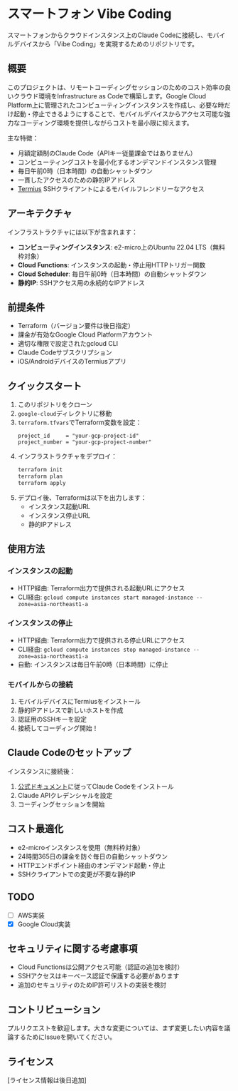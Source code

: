 # スマートフォン Vibe Coding

スマートフォンからクラウドインスタンス上のClaude Codeに接続し、モバイルデバイスから「Vibe Coding」を実現するためのリポジトリです。

## 概要

このプロジェクトは、リモートコーディングセッションのためのコスト効率の良いクラウド環境をInfrastructure as Codeで構築します。Google Cloud Platform上に管理されたコンピューティングインスタンスを作成し、必要な時だけ起動・停止できるようにすることで、モバイルデバイスからアクセス可能な強力なコーディング環境を提供しながらコストを最小限に抑えます。

主な特徴：
- 月額定額制のClaude Code（APIキー従量課金ではありません）
- コンピューティングコストを最小化するオンデマンドインスタンス管理
- 毎日午前0時（日本時間）の自動シャットダウン
- 一貫したアクセスのための静的IPアドレス
- [Termius](https://termius.com/) SSHクライアントによるモバイルフレンドリーなアクセス

## アーキテクチャ

インフラストラクチャには以下が含まれます：
- **コンピューティングインスタンス**: e2-micro上のUbuntu 22.04 LTS（無料枠対象）
- **Cloud Functions**: インスタンスの起動・停止用HTTPトリガー関数
- **Cloud Scheduler**: 毎日午前0時（日本時間）の自動シャットダウン
- **静的IP**: SSHアクセス用の永続的なIPアドレス

## 前提条件

- Terraform（バージョン要件は後日指定）
- 課金が有効なGoogle Cloud Platformアカウント
- 適切な権限で設定されたgcloud CLI
- Claude Codeサブスクリプション
- iOS/AndroidデバイスのTermiusアプリ

## クイックスタート

1. このリポジトリをクローン
2. `google-cloud`ディレクトリに移動
3. `terraform.tfvars`でTerraform変数を設定：
   ```hcl
   project_id     = "your-gcp-project-id"
   project_number = "your-gcp-project-number"
   ```
4. インフラストラクチャをデプロイ：
   ```bash
   terraform init
   terraform plan
   terraform apply
   ```
5. デプロイ後、Terraformは以下を出力します：
   - インスタンス起動URL
   - インスタンス停止URL
   - 静的IPアドレス

## 使用方法

### インスタンスの起動
- HTTP経由: Terraform出力で提供される起動URLにアクセス
- CLI経由: `gcloud compute instances start managed-instance --zone=asia-northeast1-a`

### インスタンスの停止
- HTTP経由: Terraform出力で提供される停止URLにアクセス
- CLI経由: `gcloud compute instances stop managed-instance --zone=asia-northeast1-a`
- 自動: インスタンスは毎日午前0時（日本時間）に停止

### モバイルからの接続
1. モバイルデバイスにTermiusをインストール
2. 静的IPアドレスで新しいホストを作成
3. 認証用のSSHキーを設定
4. 接続してコーディング開始！

## Claude Codeのセットアップ

インスタンスに接続後：
1. [公式ドキュメント](https://docs.anthropic.com/claude-code)に従ってClaude Codeをインストール
2. Claude APIクレデンシャルを設定
3. コーディングセッションを開始

## コスト最適化

- e2-microインスタンスを使用（無料枠対象）
- 24時間365日の課金を防ぐ毎日の自動シャットダウン
- HTTPエンドポイント経由のオンデマンド起動・停止
- SSHクライアントでの変更が不要な静的IP

## TODO

- [ ] AWS実装
- [x] Google Cloud実装

## セキュリティに関する考慮事項

- Cloud Functionsは公開アクセス可能（認証の追加を検討）
- SSHアクセスはキーベース認証で保護する必要があります
- 追加のセキュリティのためIP許可リストの実装を検討

## コントリビューション

プルリクエストを歓迎します。大きな変更については、まず変更したい内容を議論するためにIssueを開いてください。

## ライセンス

[ライセンス情報は後日追加]